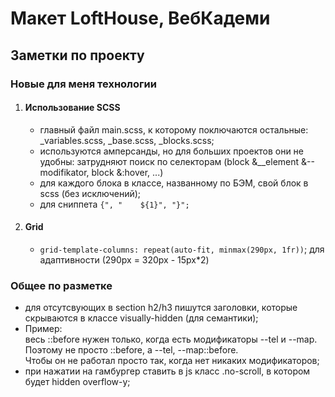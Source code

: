 # Макет LoftHouse, ВебКадеми

## Заметки по проекту

### Новые для меня технологии

1. #### Использование SCSS
   - главный файл main.scss, к которому поключаются остальные: _variables.scss, _base.scss, _blocks.scss;
   - используются амперсанды, но для больших проектов они не удобны: затрудняют поиск по селекторам (block &__element &--modifikator, block &:hover, ...)
   - для каждого блока в классе, названному по БЭМ, свой блок в scss (без исключений);
   - для сниппета ```{", "    ${1}", "}";```

       
2. #### Grid
   - ```grid-template-columns: repeat(auto-fit, minmax(290px, 1fr))```; для адаптивности (290px = 320px - 15px*2)
  
### Общее по разметке

   - для отсутсвующих в section h2/h3 пишутся заголовки, которые скрываются в классе visually-hidden (для семантики);
   - Пример:  
     весь ::before нужен только, когда есть модификаторы --tel и --map.   
     Поэтому не просто ::before, а --tel, --map::before.  
     Чтобы он не работал просто так, когда нет никаких модификаторов;
   - при нажатии на гамбургер ставить в js класс .no-scroll, в котором будет hidden overflow-y; 
